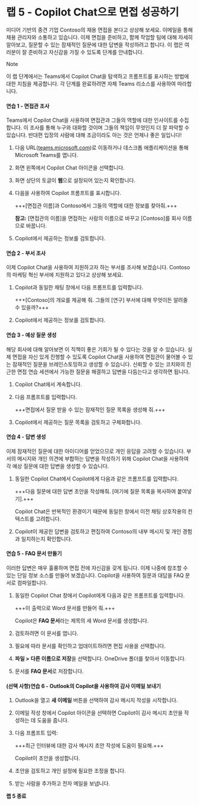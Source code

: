 # 랩 5 - Copilot Chat으로 면접 성공하기

미디어 기반의 중견 기업 Contoso의 채용 면접을 본다고 상상해 보세요. 이메일을 통해 채용 관리자와 소통하고 있습니다. 이제 면접을 준비하고, 함께 작업할 팀에 대해 자세히 알아보고, 질문할 수 있는 잠재적인 질문에 대한 답변을 작성하려고 합니다. 이 랩은 여러분이 잘 준비하고 자신감을 가질 수 있도록 단계를 안내합니다.

> [!NOTE]
> 이 랩 단계에서는 Teams에서 Copilot Chat을 탐색하고 프롬프트를 표시하는 방법에 대한 지침을 제공합니다. 각 단계를 완료하려면 자체 Teams 리소스를 사용하여 따라합니다.

#### 연습 1 - 면접관 조사

Teams에서 Copilot Chat을 사용하여 면접관과 그들의 역할에 대한 인사이트를 수집합니다. 이 조사를 통해 누구와 대화할 것이며 그들의 책임이 무엇인지 더 잘 파악할 수 있습니다. 반대편 입장의 사람에 대해 조금이라도 아는 것은 언제나 좋은 일입니다!

1.  다음 URL([teams.microsoft.com](https://teams.microsoft.com))로 이동하거나 데스크톱 애플리케이션을 통해 Microsoft Teams를 엽니다.

1.  화면 왼쪽에서 Copilot Chat 아이콘을 선택합니다.

1. 화면 상단의 토글이 **웹**으로 설정되어 있는지 확인합니다.

1. 다음을 사용하여 Copilot 프롬프트를 표시합니다.

    +++[면접관 이름]과 Contoso에서 그들의 역할에 대한 정보를 찾아줘.+++

    **참고:** [면접관의 이름]을 면접하는 사람의 이름으로 바꾸고 [Contoso]를 회사 이름으로 바꿉니다.

1. Copilot에서 제공하는 정보를 검토합니다.

#### 연습 2 - 부서 조사

이제 Copilot Chat을 사용하여 지원하고자 하는 부서를 조사해 보겠습니다. Contoso의 마케팅 혁신 부서에 지원하고 있다고 상상해 보세요.

1. Copilot과 동일한 채팅 창에서 다음 프롬프트를 입력합니다.

    +++[Contoso]의 개요를 제공해 줘. 그들의 [연구] 부서에 대해 무엇이든 알려줄 수 있을까?+++

1. Copilot에서 제공하는 정보를 검토합니다.

#### 연습 3 - 예상 질문 생성

해당 회사에 대해 알아보면 이 직책이 좋은 기회가 될 수 있다는 것을 알 수 있습니다. 실제 면접을 자신 있게 진행할 수 있도록 Copilot Chat을 사용하여 면접관이 물어볼 수 있는 잠재적인 질문을 브레인스토밍하고 생성할 수 있습니다. 신뢰할 수 있는 코치와의 친근한 면접 연습 세션에서 가능한 질문을 해결하고 답변을 다듬는다고 생각하면 됩니다.

1. Copilot Chat에서 계속합니다.

1. 다음 프롬프트를 입력합니다.

    +++면접에서 질문 받을 수 있는 잠재적인 질문 목록을 생성해 줘.+++

1. Copilot에서 제공하는 질문 목록을 검토하고 구체화합니다.

#### 연습 4 - 답변 생성

이제 잠재적인 질문에 대한 아이디어를 얻었으므로 개인 응답을 고려할 수 있습니다. 부서의 메시지와 개인 의견에 부합하는 답변을 작성하기 위해 Copilot Chat을 사용하여 각 예상 질문에 대한 답변을 생성할 수 있습니다.

1. 동일한 Copilot Chat에서 Copilot에게 다음과 같은 프롬프트를 입력합니다.

    +++다음 질문에 대한 답변 초안을 작성해줘. [여기에 질문 목록을 복사하여 붙여넣기].+++

    Copilot Chat은 반복적인 환경이기 때문에 동일한 창에서 이전 채팅 상호작용의 컨텍스트를 고려합니다.

1. Copilot이 제공한 답변을 검토하고 편집하여 Contoso의 내부 메시지 및 개인 경험과 일치하는지 확인합니다.

#### 연습 5 - FAQ 문서 만들기

이러한 답변은 매우 훌륭하며 면접 전에 자신감을 갖게 됩니다. 이제 나중에 참조할 수 있는 단일 정보 소스를 만들어 보겠습니다. Copilot을 사용하여 질문과 대답을 FAQ 문서로 컴파일합니다.

1. 동일한 Copilot Chat 창에서 Copilot에게 다음과 같은 프롬프트를 입력합니다. 

    +++이 출력으로 Word 문서를 만들어 줘.+++

    Copilot은 **FAQ 문서**라는 제목의 새 Word 문서를 생성합니다.

1. 검토하려면 이 문서를 엽니다.

1. 필요에 따라 문서를 확인하고 업데이트하려면 편집 사용을 선택합니다. 

1. **파일 > 다른 이름으로 저장**을 선택합니다. OneDrive 폴더를 찾아서 이동합니다.

1. 문서를 **FAQ 문서**로 저장합니다.
   
#### (선택 사항)연습 6 - Outlook의 Copilot을 사용하여 감사 이메일 보내기

1. Outlook을 열고 **새 이메일** 버튼을 선택하여 감사 메시지 작성을 시작합니다.

1. 이메일 작성 창에서 Copilot 아이콘을 선택하면 Copilot이 감사 메시지 초안을 작성하는 데 도움을 줍니다.

1. 다음 프롬프트 입력:

    +++최근 인터뷰에 대한 감사 메시지 초안 작성에 도움이 필요해.+++

    Copilot이 초안을 생성합니다.

1. 초안을 검토하고 개인 설정에 필요한 조정을 합니다.

1. 받는 사람을 추가하고 전자 메일을 보냅니다.

**랩 5 종료**
